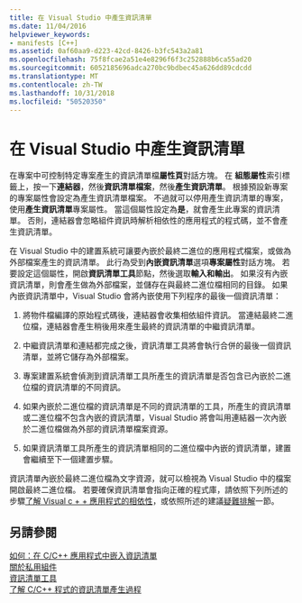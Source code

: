 ```yaml
---
title: 在 Visual Studio 中產生資訊清單
ms.date: 11/04/2016
helpviewer_keywords:
- manifests [C++]
ms.assetid: 0af60aa9-d223-42cd-8426-b3fc543a2a81
ms.openlocfilehash: 75f8fcae2a51e4e8296f6f3c252888b6ca55ad20
ms.sourcegitcommit: 6052185696adca270bc9bdbec45a626dd89cdcdd
ms.translationtype: MT
ms.contentlocale: zh-TW
ms.lasthandoff: 10/31/2018
ms.locfileid: "50520350"
---
```

# <a name="manifest-generation-in-visual-studio"></a>在 Visual Studio 中產生資訊清單

在專案中可控制特定專案產生的資訊清單檔**屬性頁**對話方塊。 在 **組態屬性**索引標籤上，按一下**連結器**，然後**資訊清單檔案**，然後**產生資訊清單**。 根據預設新專案的專案屬性會設定為產生資訊清單檔案。 不過就可以停用產生資訊清單的專案，使用**產生資訊清單**專案屬性。 當這個屬性設定為**是**，就會產生此專案的資訊清單。 否則，連結器會忽略組件資訊時解析相依性的應用程式的程式碼，並不會產生資訊清單。

在 Visual Studio 中的建置系統可讓要內嵌於最終二進位的應用程式檔案，或做為外部檔案產生的資訊清單。 此行為受到**內嵌資訊清單**選項**專案屬性**對話方塊。 若要設定這個屬性，開啟**資訊清單工具**節點，然後選取**輸入和輸出**。 如果沒有內嵌資訊清單，則會產生做為外部檔案，並儲存在與最終二進位檔相同的目錄。 如果內嵌資訊清單中，Visual Studio 會將內嵌使用下列程序的最後一個資訊清單：

1. 將物件檔編譯的原始程式碼後，連結器會收集相依組件資訊。 當連結最終二進位檔，連結器會產生稍後用來產生最終的資訊清單的中繼資訊清單。

1. 中繼資訊清單和連結都完成之後，資訊清單工具將會執行合併的最後一個資訊清單，並將它儲存為外部檔案。

1. 專案建置系統會偵測到資訊清單工具所產生的資訊清單是否包含已內嵌於二進位檔的資訊清單的不同資訊。

1. 如果內嵌於二進位檔的資訊清單是不同的資訊清單的工具，所產生的資訊清單或二進位檔不包含內嵌的資訊清單，Visual Studio 將會叫用連結器一次內嵌於二進位檔做為外部的資訊清單檔案資源。

1. 如果資訊清單工具所產生的資訊清單相同的二進位檔中內嵌的資訊清單，建置會繼續至下一個建置步驟。

資訊清單內嵌於最終二進位檔為文字資源，就可以檢視為 Visual Studio 中的檔案開啟最終二進位檔。 若要確保資訊清單會指向正確的程式庫，請依照下列所述的步驟[了解 Visual c + + 應用程式的相依性](../ide/understanding-the-dependencies-of-a-visual-cpp-application.md)，或依照所述的建議[疑難排解](../build/troubleshooting-c-cpp-isolated-applications-and-side-by-side-assemblies.md)一節。

## <a name="see-also"></a>另請參閱

[如何：在 C/C++ 應用程式中嵌入資訊清單](../build/how-to-embed-a-manifest-inside-a-c-cpp-application.md)<br/>
[關於私用組件](/windows/desktop/SbsCs/about-private-assemblies-)<br/>
[資訊清單工具](/windows/desktop/SbsCs/mt-exe)<br/>
[了解 C/C++ 程式的資訊清單產生過程](../build/understanding-manifest-generation-for-c-cpp-programs.md)